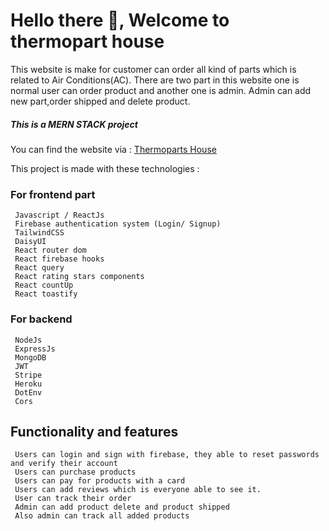 # Hello there 🤚, Welcome to thermopart house

This website is make for customer can order all kind of parts which is related to Air Conditions(AC). There are two part in this website one is normal user can order product and another one is admin. Admin can add new part,order shipped and delete product.

##### This is a MERN STACK project


You can find the website via : [Thermoparts House](https://ac-manufacture.web.app/)


This project is made with these technologies :
### For frontend part
     Javascript / ReactJs
     Firebase authentication system (Login/ Signup)
     TailwindCSS
     DaisyUI
     React router dom
     React firebase hooks
     React query
     React rating stars components
     React countUp
     React toastify

### For backend
     NodeJs
     ExpressJs
     MongoDB
     JWT
     Stripe
     Heroku
     DotEnv
     Cors

 ## Functionality and features
     Users can login and sign with firebase, they able to reset passwords and verify their account
     Users can purchase products 
     Users can pay for products with a card
     Users can add reviews which is everyone able to see it.
     User can track their order
     Admin can add product delete and product shipped
     Also admin can track all added products


